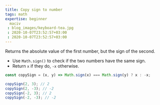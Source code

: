```yaml
---
title: Copy sign to number
tags: math
expertise: beginner
  maciv
 : blog_images/keyboard-tea.jpg
 : 2020-10-07T23:52:57+03:00
 : 2020-10-07T23:52:57+03:00
---
```


Returns the absolute value of the first number, but the sign of the second.

- Use `Math.sign()` to check if the two numbers have the same sign.
- Return `x` if they do, `-x` otherwise.

```js
const copySign = (x, y) => Math.sign(x) === Math.sign(y) ? x : -x;
```

```js
copySign(2, 3); // 2
copySign(2, -3); // -2
copySign(-2, 3); // 2
copySign(-2, -3); // -2
```
